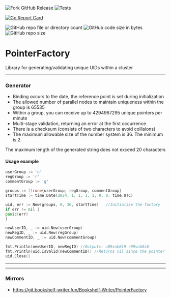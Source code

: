 ![Fork GitHub Release](https://img.shields.io/github/v/release/Bookshelf-Writer/PointerFactory)
![Tests](https://github.com/Bookshelf-Writer/PointerFactory/actions/workflows/go-test.yml/badge.svg)

[![Go Report Card](https://goreportcard.com/badge/github.com/Bookshelf-Writer/PointerFactory)](https://goreportcard.com/report/github.com/Bookshelf-Writer/PointerFactory)

![GitHub repo file or directory count](https://img.shields.io/github/directory-file-count/Bookshelf-Writer/PointerFactory?color=orange)
![GitHub code size in bytes](https://img.shields.io/github/languages/code-size/Bookshelf-Writer/PointerFactory?color=green)
![GitHub repo size](https://img.shields.io/github/repo-size/Bookshelf-Writer/PointerFactory)


# PointerFactory
Library for generating/validating unique UIDs within a cluster

---

### Generator

- Binding occurs to the date, the reference point is set during initialization
- The allowed number of parallel nodes to maintain uniqueness within the group is 65535
- Within a group, you can receive up to 4294967295 unique pointers per minute
- Multi-stage validation, returning an error at the first occurrence
- There is a checksum (consists of two characters to avoid collisions)
- The maximum allowable size of the number system is 36. The minimum is 2.

The maximum length of the generated string does not exceed 20 characters

#### Usage example

```Go
userGroup := 'u'
regGroup := 'r'
commentGroup := 'g'

groups := []rune{userGroup, regGroup, commentGroup}
startTime := time.Date(2024, 1, 1, 1, 1, 0, 0, time.UTC)

uid, err := New(groups, 0, 36, startTime)   //Initialize the factory
if err != nil {
panic(err)
}

newUserID, _ := uid.New(userGroup)
newRegID, _ := uid.New(regGroup)
newCommentID, _ := uid.New(commentGroup)

fmt.Println(newUserID, newRegID) //Outputs: u09vnb0l9 r09vnb0i6
fmt.Println(uid.IsValid(newCommentID)) //Returns nil since the pointer is valid
uid.Close()
```

---

---

### Mirrors

- https://git.bookshelf-writer.fun/Bookshelf-Writer/PointerFactory